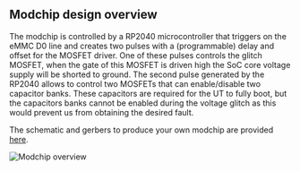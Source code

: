 ## Modchip design overview
The modchip is controlled by a RP2040 microcontroller that triggers on the eMMC D0 line and creates two pulses with a (programmable) delay and offset for the MOSFET driver.
One of these pulses controls the glitch MOSFET, when the gate of this MOSFET is driven high the SoC core voltage supply will be shorted to ground. The second pulse generated by the RP2040 allows to control two MOSFETs that can enable/disable two capacitor banks. These capacitors are required for the UT to fully boot, but the capacitors banks cannot be enabled during the voltage glitch as this would prevent us from obtaining the desired fault.

The schematic and gerbers to produce your own modchip are provided [here](./pcb/).

![Modchip overview](./img/modchip.jpg)